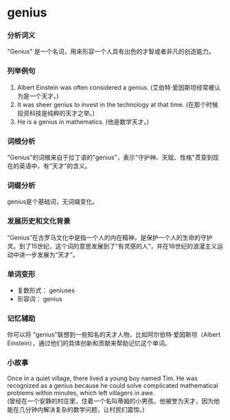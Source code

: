 # genius

### 分析词义

  

"Genius" 是一个名词，用来形容一个人具有出色的才智或者非凡的创造能力。

  

### 列举例句

  

1.  Albert Einstein was often considered a genius. (艾伯特·爱因斯坦经常被认为是一个天才。)
2.  It was sheer genius to invest in the technology at that time. (在那个时候投资科技是纯粹的天才之举。)
3.  He is a genius in mathematics. (他是数学天才。)

  

### 词根分析

  

"Genius"的词根来自于拉丁语的"genius"，表示"守护神、天赋、性格"贯穿到现在的英语中，有"天才"的含义。

  

### 词缀分析

  

genius是个基础词，无词缀变化。

  

### 发展历史和文化背景

  

“Genius”在古罗马文化中是指一个人的内在精神，是保护一个人的生命的守护灵。到了15世纪，这个词的意思发展到了“有灵感的人”，并在18世纪的浪漫主义运动中进一步发展为“天才”。

  

### 单词变形

  

*   复数形式： geniuses
*   形容词： genius

  

### 记忆辅助

  

你可以将 "genius"联想到一些知名的天才人物，比如阿尔伯特·爱因斯坦（Albert Einstein），通过他们的具体创新和贡献来帮助记忆这个单词。

  

### 小故事

  

Once in a quiet village, there lived a young boy named Tim. He was recognized as a genius because he could solve complicated mathematical problems within minutes, which left villagers in awe.  
(曾经在一个安静的村庄里，住着一个名叫蒂姆的小男孩。他被誉为天才，因为他能在几分钟内解决复杂的数学问题，让村民们震惊。)
